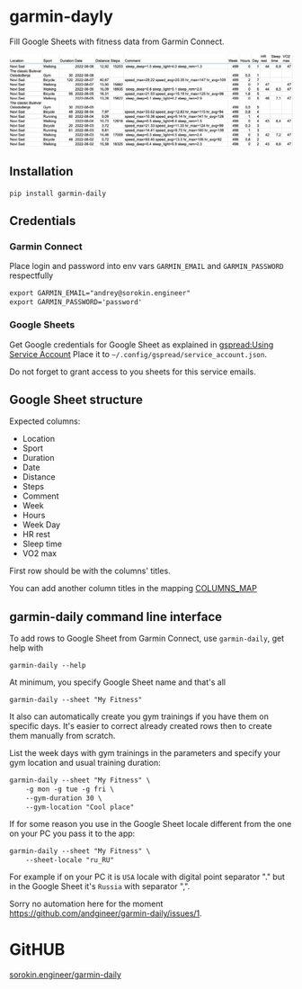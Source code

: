 # garmin-dayly

Fill Google Sheets with fitness data from Garmin Connect.

![garmin-daily.png](garmin-daily.png)

## Installation

    pip install garmin-daily

## Credentials

### Garmin Connect
Place login and password into env vars `GARMIN_EMAIL` and `GARMIN_PASSWORD` respectfully

    export GARMIN_EMAIL="andrey@sorokin.engineer"
    export GARMIN_PASSWORD='password'

### Google Sheets
Get Google credentials for Google Sheet as explained in [gspread:Using Service Account](https://docs.gspread.org/en/latest/oauth2.html#enable-api-access-for-a-project)
Place it to `~/.config/gspread/service_account.json`.

Do not forget to grant access to you sheets for this service emails.

## Google Sheet structure

Expected columns:

- Location
- Sport
- Duration
- Date
- Distance
- Steps
- Comment
- Week
- Hours
- Week Day
- HR rest
- Sleep time
- VO2 max

First row should be with the columns' titles.

You can add another column titles in the mapping [COLUMNS_MAP](docstrings/columns_mapper/)

## garmin-daily command line interface

To add rows to Google Sheet from Garmin Connect, use `garmin-daily`, get help with

    garmin-daily --help

At minimum, you specify Google Sheet name and that's all

    garmin-daily --sheet "My Fitness"

It also can automatically create you gym trainings if you have them
on specific days.
It's easier to correct already created rows then to create them
manually from scratch.

List the week days with gym trainings in the parameters
and specify your gym location and usual training duration:

    garmin-daily --sheet "My Fitness" \
        -g mon -g tue -g fri \
        --gym-duration 30 \
        --gym-location "Cool place"

If for some reason you use in the Google Sheet locale different from
the one on your PC you pass it to the app:

    garmin-daily --sheet "My Fitness" \
        --sheet-locale "ru_RU"

For example if on your PC it is `USA` locale with digital point separator "."
but in the Google Sheet it's `Russia` with separator ",".

Sorry no automation here for the moment
https://github.com/andgineer/garmin-daily/issues/1.

# GitHUB

[sorokin.engineer/garmin-daily](https://github.com/andgineer/garmin-daily)
